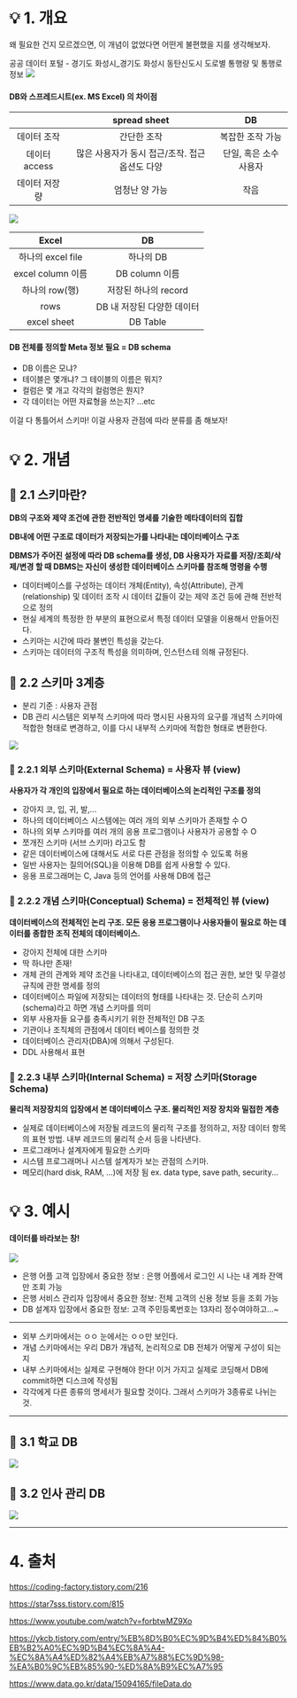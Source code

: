# 💡 1. 개요
왜 필요한 건지 모르겠으면, 이 개념이 없었다면 어떤게 불편했을 지를 생각해보자.

공공 데이터 포털 - 경기도 화성시_경기도 화성시 동탄신도시 도로별 통행량 및 통행로 정보
<img src=".\img\db_schema_6.png">

#### DB와 스프레드시트(ex. MS Excel) 의 차이점

| |spread sheet|DB|
|:---:|:---:|:---:|
|데이터 조작|간단한 조작|복잡한 조작 가능|
|데이터 access|많은 사용자가 동시 접근/조작. 접근 옵션도 다양|단일, 혹은 소수 사용자|
|데이터 저장량|엄청난 양 가능|작음|

<img src=".\img\db_schema_5.png">



|Excel|DB|
|:---:|:---:|
|하나의 excel file|하나의 DB|
|excel column 이름|DB column 이름|
|하나의 row(행)|저장된 하나의 record|
|rows|DB 내 저장된 다양한 데이터|
|excel sheet| DB Table |

#### DB 전체를 정의할 Meta 정보 필요 = DB schema
- DB 이름은 모냐?
- 테이블은 몇개냐? 그 테이블의 이름은 뭐지?
- 컬럼은 몇 개고 각각의 컬럼명은 뭔지?
- 각 데이터는 어떤 자료형을 쓰는지? ...etc

이걸 다 통틀어서 스키마! 이걸 사용자 관점에 따라 분류를 좀 해보자!




# 💡 2. 개념

## 🔑 **2.1 스키마란?**
**DB의 구조와 제약 조건에 관한 전반적인 명세를 기술한 메타데이터의 집합**

**DB내에 어떤 구조로 데이터가 저장되는가를 나타내는 데이터베이스 구조**

**DBMS가 주어진 설정에 따라 DB schema를 생성, DB 사용자가 자료를 저장/조회/삭제/변경 할 때 DBMS는 자신이 생성한 데이터베이스 스키마를 참조해 명령을 수행**

- 데이터베이스를 구성하는 데이터 개체(Entity), 속성(Attribute), 관계(relationship) 및 데이터 조작 시 데이터 값들이 갖는 제약 조건 등에 관해 전반적으로 정의 
- 현실 세계의 특정한 한 부분의 표현으로서 특정 데이터 모델을 이용해서 만들어진다.
- 스키마는 시간에 따라 불변인 특성을 갖는다.
- 스키마는 데이터의 구조적 특성을 의미하며, 인스턴스테 의해 규정된다. 

## 🔑 **2.2 스키마 3계층**
- 분리 기준 : 사용자 관점
- DB 관리 시스템은 외부적 스키마에 따라 명시된 사용자의 요구를 개념적 스키마에 적합한 형태로 변경하고, 이를 다시 내부적 스키마에 적합한 형태로 변환한다. 

<img src=".\img\db_schema_2.png">

### 📌 **2.2.1 외부 스키마(External Schema) = 사용자 뷰 (view)**
**사용자가 각 개인의 입장에서 필요로 하는 데이터베이스의 논리적인 구조를 정의**
- 강아지 코, 입, 귀, 발,...
- 하나의 데이터베이스 시스템에는 여러 개의 외부 스키마가 존재할 수 O
- 하나의 외부 스키마를 여러 개의 응용 프로그램이나 사용자가 공용할 수 O
- 쪼개진 스키마 (서브 스키마) 라고도 함
- 같은 데이터베이스에 대해서도 서로 다른 관점을 정의할 수 있도록 허용
- 일반 사용자는 질의어(SQL)을 이용해 DB를 쉽게 사용할 수 있다.
- 응용 프로그래머는 C, Java 등의 언어를 사용해 DB에 접근



### 📌 **2.2.2 개념 스키마(Conceptual) Schema) = 전체적인 뷰 (view)**
**데이터베이스의 전체적인 논리 구조. 모든 응용 프로그램이나 사용자들이 필요로 하는 데이터를 종합한 조직 전체의 데이터베이스.**
- 강아지 전체에 대한 스키마
- 딱 하나만 존재!
- 개체 관의 관계와 제약 조건을 나타내고, 데이터베이스의 접근 권한, 보안 및 무결성 규칙에 관한 명세를 정의
- 데이터베이스 파일에 저장되는 데이터의 형태를 나타내는 것. 단순히 스키마(schema)라고 하면 개념 스키마를 의미
- 외부 사용자들 요구를 충족시키기 위한 전체적인 DB 구조
- 기관이나 조직체의 관점에서 데이터 베이스를 정의한 것
- 데이터베이스 관리자(DBA)에 의해서 구성된다.
- DDL 사용해서 표현




### 📌 **2.2.3 내부 스키마(Internal Schema) = 저장 스키마(Storage Schema)**
**물리적 저장장치의 입장에서 본 데이터베이스 구조. 물리적인 저장 장치와 밀접한 계층**
- 실제로 데이터베이스에 저장될 레코드의 물리적 구조를 정의하고, 저장 데이터 항목의 표현 방법. 내부 레코드의 물리적 순서 등을 나타낸다.
- 프로그래머나 설계자에게 필요한 스키마
- 시스템 프로그래머나 시스템 설계자가 보는 관점의 스키마.
- 메모리(hard disk, RAM, ...)에 저장 됨 ex. data type, save path, security...


# 💡 3. 예시
#### 데이터를 바라보는 창!

<img src=".\img\db_schema_1.png">

- 은행 어플 고객 입장에서 중요한 정보 : 은행 어플에서 로그인 시 나는 내 계좌 잔액만 조회 가능
- 은행 서비스 관리자 입장에서 중요한 정보: 전체 고객의 신용 정보 등을 조회 가능
- DB 설계자 입장에서 중요한 정보: 고객 주민등록번호는 13자리 정수여야하고...~

__________________________________________

- 외부 스키마에서는 ㅇㅇ 눈에서는 ㅇㅇ만 보인다.
- 개념 스키마에서는 우리 DB가 개념적, 논리적으로 DB 전체가 어떻게 구성이 되는지
- 내부 스키마에서는 실제로 구현해야 한다! 이거 가지고  실제로 코딩해서 DB에 commit하면 디스크에 작성됨
- 각각에게 다른 종류의 명세서가 필요할 것이다. 그래서 스키마가 3종류로 나뉘는 것.

______________________________________________

## 🔑 3.1 학교 DB

<img src=".\img\db_schema_3.png">




## 🔑 3.2 인사 관리 DB
<img src=".\img\db_schema_4.png">





___________________________
# 4. 출처


https://coding-factory.tistory.com/216

https://star7sss.tistory.com/815

https://www.youtube.com/watch?v=forbtwMZ9Xo

https://ykcb.tistory.com/entry/%EB%8D%B0%EC%9D%B4%ED%84%B0%EB%B2%A0%EC%9D%B4%EC%8A%A4-%EC%8A%A4%ED%82%A4%EB%A7%88%EC%9D%98-%EA%B0%9C%EB%85%90-%ED%8A%B9%EC%A7%95

https://www.data.go.kr/data/15094165/fileData.do
